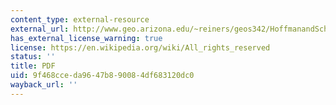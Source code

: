 ```yaml
---
content_type: external-resource
external_url: http://www.geo.arizona.edu/~reiners/geos342/HoffmanandSchrag2000.pdf
has_external_license_warning: true
license: https://en.wikipedia.org/wiki/All_rights_reserved
status: ''
title: PDF
uid: 9f468cce-da96-47b8-9008-4df683120dc0
wayback_url: ''
---
```

